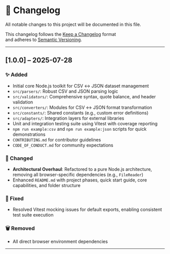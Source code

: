 # 📜 Changelog

All notable changes to this project will be documented in this file.

This changelog follows the [Keep a Changelog](https://keepachangelog.com/en/1.0.0/) format  
and adheres to [Semantic Versioning](https://semver.org/spec/v2.0.0.html).

---

## [1.0.0] – 2025-07-28

### ✨ Added

- Initial core Node.js toolkit for CSV ↔ JSON dataset management
- `src/parsers/`: Robust CSV and JSON parsing logic
- `src/validators/`: Comprehensive syntax, quote balance, and header validation
- `src/converters/`: Modules for CSV ↔ JSON format transformation
- `src/constants/`: Shared constants (e.g., custom error definitions)
- `src/adapters/`: Integration layers for external libraries
- Unit and integration testing suite using Vitest with coverage reporting
- `npm run example:csv` and `npm run example:json` scripts for quick demonstrations
- `CONTRIBUTING.md` for contributor guidelines
- `CODE_OF_CONDUCT.md` for community expectations

### 🔧 Changed

- **Architectural Overhaul**: Refactored to a pure Node.js architecture, removing all browser-specific dependencies (e.g., `FileReader`)
- Enhanced `README.md` with project phases, quick start guide, core capabilities, and folder structure

### 🐛 Fixed

- Resolved Vitest mocking issues for default exports, enabling consistent test suite execution

### 🗑️ Removed

- All direct browser environment dependencies

---
